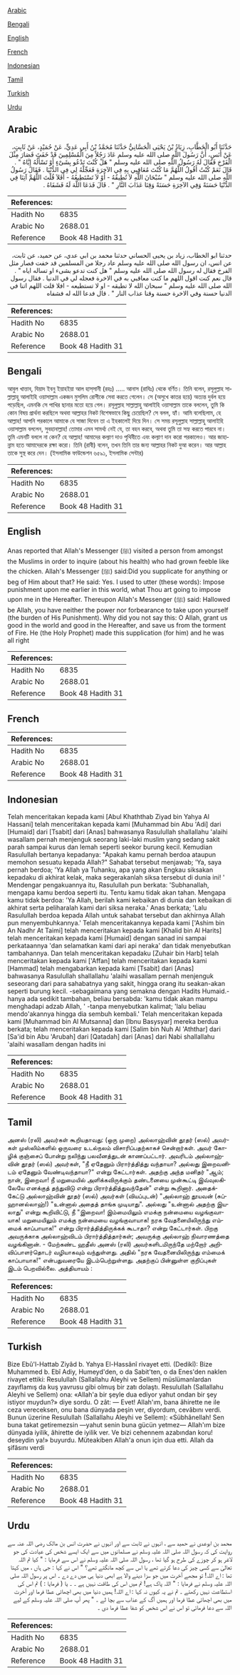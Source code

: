 [Arabic](#arabic)

[Bengali](#bengali)

[English](#english)

[French](#french)

[Indonesian](#indonesian)

[Tamil](#tamil)

[Turkish](#turkish)

[Urdu](#urdu)

## Arabic


<div dir="rtl" lang="ar" style={{fontSize:'larger',backgroundColor:'#f8f9fa',padding:20}}>
حَدَّثَنَا أَبُو الْخَطَّابِ، زِيَادُ بْنُ يَحْيَى الْحَسَّانِيُّ حَدَّثَنَا مُحَمَّدُ بْنُ أَبِي عَدِيٍّ، عَنْ حُمَيْدٍ، عَنْ ثَابِتٍ، عَنْ أَنَسٍ، أَنَّ رَسُولَ اللَّهِ صلى الله عليه وسلم عَادَ رَجُلاً مِنَ الْمُسْلِمِينَ قَدْ خَفَتَ فَصَارَ مِثْلَ الْفَرْخِ فَقَالَ لَهُ رَسُولُ اللَّهِ صلى الله عليه وسلم ‏"‏ هَلْ كُنْتَ تَدْعُو بِشَىْءٍ أَوْ تَسْأَلُهُ إِيَّاهُ ‏"‏ ‏.‏ قَالَ نَعَمْ كُنْتُ أَقُولُ اللَّهُمَّ مَا كُنْتَ مُعَاقِبِي بِهِ فِي الآخِرَةِ فَعَجِّلْهُ لِي فِي الدُّنْيَا ‏.‏ فَقَالَ رَسُولُ اللَّهِ صلى الله عليه وسلم ‏"‏ سُبْحَانَ اللَّهِ لاَ تُطِيقُهُ - أَوْ لاَ تَسْتَطِيعُهُ - أَفَلاَ قُلْتَ اللَّهُمَّ آتِنَا فِي الدُّنْيَا حَسَنَةً وَفِي الآخِرَةِ حَسَنَةً وَقِنَا عَذَابَ النَّارِ ‏"‏ ‏.‏ قَالَ فَدَعَا اللَّهَ لَهُ فَشَفَاهُ ‏.‏
</div>
<div style={{backgroundColor:'#f8f9fa',padding:20, marginBottom: 10}}><table> <thead> <tr> <th>References:</th> <th></th> </tr> </thead> <tbody><tr><td>Hadith No</td><td>6835</td></tr><tr><td>Arabic No</td><td>2688.01</td></tr><tr><td>Reference</td><td>Book 48 Hadith 31</td></tr></tbody></table></div>


<div dir="rtl" lang="ar" style={{fontSize:'larger',backgroundColor:'#f8f9fa',padding:20}}>
حدثنا ابو الخطاب، زياد بن يحيى الحساني حدثنا محمد بن ابي عدي، عن حميد، عن ثابت، عن انس، ان رسول الله صلى الله عليه وسلم عاد رجلا من المسلمين قد خفت فصار مثل الفرخ فقال له رسول الله صلى الله عليه وسلم " هل كنت تدعو بشىء او تساله اياه " . قال نعم كنت اقول اللهم ما كنت معاقبي به في الاخرة فعجله لي في الدنيا . فقال رسول الله صلى الله عليه وسلم " سبحان الله لا تطيقه - او لا تستطيعه - افلا قلت اللهم اتنا في الدنيا حسنة وفي الاخرة حسنة وقنا عذاب النار " . قال فدعا الله له فشفاه
</div>
<div style={{backgroundColor:'#f8f9fa',padding:20, marginBottom: 10}}><table> <thead> <tr> <th>References:</th> <th></th> </tr> </thead> <tbody><tr><td>Hadith No</td><td>6835</td></tr><tr><td>Arabic No</td><td>2688.01</td></tr><tr><td>Reference</td><td>Book 48 Hadith 31</td></tr></tbody></table></div>

## Bengali


<div dir="ltr" lang="bn" style={{fontSize:'larger',backgroundColor:'#f8f9fa',padding:20}}>
আবুল খাত্তাব, যিয়াদ ইবনু ইয়াহইয়া আল হাস্‌সানী (রহঃ) ..... আনাস (রাযিঃ) থেকে বর্ণিত। তিনি বলেন, রসূলুল্লাহ সাল্লাল্লাহু আলাইহি ওয়াসাল্লাম একজন মুসলিম রোগীকে সেবা করতে গেলেন। সে (অসুখে কাতর হয়ে) অত্যন্ত দুর্বল হয়ে পড়েছিল, এমনকি সে পাখির ছানার মতো হয়ে গেল। রসূলুল্লাহ সাল্লাল্লাহু আলাইহি ওয়াসাল্লাম তাকে বললেন, তুমি কি কোন বিষয় প্রার্থনা করছিলে অথবা আল্লাহর নিকট বিশেষভাবে কিছু চেয়েছিল? সে বলল, হ্যাঁ। আমি বলেছিলাম, হে আল্লাহ! আপনি পরকালে আমাকে যে সাজা দিবেন তা এ ইহকালেই দিয়ে দিন। সে সময় রসূলুল্লাহ সাল্লাল্লাহু আলাইহি ওয়াসাল্লাম বললেন, সুবহানাল্লাহ! তোমার এমন সামর্থ্য নেই যে, তা বহন করবে, অথবা তুমি তা সহ্য করতে পারবে না। তুমি এমনটি বললে না কেন? হে আল্লাহ! আমাদের কল্যাণ দাও পৃথিবীতে এবং কল্যাণ দান করো পরকালেও। আর জাহান্নাম হতে আমাদেরকে রক্ষা করো। তিনি (রাবী) বলেন, তখন তিনি তার জন্য আল্লাহর নিকট দুআ করেন। আর আল্লাহ তাকে সুস্থ করে দেন। (ইসলামিক ফাউন্ডেশন ৬৫৯১, ইসলামিক সেন্টার)
</div>
<div style={{backgroundColor:'#f8f9fa',padding:20, marginBottom: 10}}><table> <thead> <tr> <th>References:</th> <th></th> </tr> </thead> <tbody><tr><td>Hadith No</td><td>6835</td></tr><tr><td>Arabic No</td><td>2688.01</td></tr><tr><td>Reference</td><td>Book 48 Hadith 31</td></tr></tbody></table></div>

## English


<div dir="ltr" lang="en" style={{fontSize:'larger',backgroundColor:'#f8f9fa',padding:20}}>
Anas reported that Allah's Messenger (ﷺ) visited a person from amongst the Muslims in order to inquire (about his health) who had grown feeble like the chicken. Allah's Messenger (ﷺ) said:Did you supplicate for anything or beg of Him about that? He said: Yes. I used to utter (these words): Impose punishment upon me earlier in this world, what Thou art going to impose upon me in the Hereafter. Thereupon Allah's Messenger (ﷺ) said: Hallowed be Allah, you have neither the power nor forbearance to take upon yourself (the burden of His Punishment). Why did you not say this: O Allah, grant us good in the world and good in the Hereafter, and save us from the torment of Fire. He (the Holy Prophet) made this supplication (for him) and he was all right
</div>
<div style={{backgroundColor:'#f8f9fa',padding:20, marginBottom: 10}}><table> <thead> <tr> <th>References:</th> <th></th> </tr> </thead> <tbody><tr><td>Hadith No</td><td>6835</td></tr><tr><td>Arabic No</td><td>2688.01</td></tr><tr><td>Reference</td><td>Book 48 Hadith 31</td></tr></tbody></table></div>

## French


<div dir="ltr" lang="fr" style={{fontSize:'larger',backgroundColor:'#f8f9fa',padding:20}}>

</div>
<div style={{backgroundColor:'#f8f9fa',padding:20, marginBottom: 10}}><table> <thead> <tr> <th>References:</th> <th></th> </tr> </thead> <tbody><tr><td>Hadith No</td><td>6835</td></tr><tr><td>Arabic No</td><td>2688.01</td></tr><tr><td>Reference</td><td>Book 48 Hadith 31</td></tr></tbody></table></div>

## Indonesian


<div dir="ltr" lang="id" style={{fontSize:'larger',backgroundColor:'#f8f9fa',padding:20}}>
Telah menceritakan kepada kami [Abul Khaththab Ziyad bin Yahya Al Hassani] telah menceritakan kepada kami [Muhammad bin Abu 'Adi] dari [Humaid] dari [Tsabit] dari [Anas] bahwasanya Rasulullah shallallahu 'alaihi wasallam pernah menjenguk seorang laki-laki muslim yang sedang sakit parah sampai kurus dan lemah seperti seekor burung kecil. Kemudian Rasulullah bertanya kepadanya: "Apakah kamu pernah berdoa ataupun memohon sesuatu kepada Allah?" Sahabat tersebut menjawab; 'Ya, saya pernah berdoa; 'Ya Allah ya Tuhanku, apa yang akan Engkau siksakan kepadaku di akhirat kelak, maka segerakanlah siksa tersebut di dunia ini! ' Mendengar pengakuannya itu, Rasulullah pun berkata: 'Subhanallah, mengapa kamu berdoa seperti itu. Tentu kamu tidak akan tahan. Mengapa kamu tidak berdoa: 'Ya Allah, berilah kami kebaikan di dunia dan kebaikan di akhirat serta peliharalah kami dari siksa neraka.' Anas berkata; 'Lalu Rasulullah berdoa kepada Allah untuk sahabat tersebut dan akhirnya Allah pun menyembuhkannya.' Telah menceritakannya kepada kami ['Ashim bin An Nadhr At Taimi] telah menceritakan kepada kami [Khalid bin Al Harits] telah menceritakan kepada kami [Humaid] dengan sanad ini sampai perkataannya 'dan selamatkan kami dari api neraka' dan tidak menyebutkan tambahannya. Dan telah menceritakan kepadaku [Zuhair bin Harb] telah menceritakan kepada kami ['Affan] telah menceritakan kepada kami [Hammad] telah mengabarkan kepada kami [Tsabit] dari [Anas] bahwasanya Rasulullah shallallahu 'alaihi wasallam pernah menjenguk seseorang dari para sahabatnya yang sakit, hingga orang itu seakan-akan seperti burung kecil. -sebagaimana yang semakna dengan Hadits Humaid.- hanya ada sedikit tambahan, beliau bersabda: 'kamu tidak akan mampu menghadapi adzab Allah, ' -tanpa menyebutkan kalimat; 'lalu beliau mendo'akannya hingga dia sembuh kembali.' Telah menceritakan kepada kami [Muhammad bin Al Mutsanna] dan [Ibnu Basysyar] mereka berdua berkata; telah menceritakan kepada kami [Salim bin Nuh Al 'Aththar] dari [Sa'id bin Abu 'Arubah] dari [Qatadah] dari [Anas] dari Nabi shallallahu 'alaihi wasallam dengan hadits ini
</div>
<div style={{backgroundColor:'#f8f9fa',padding:20, marginBottom: 10}}><table> <thead> <tr> <th>References:</th> <th></th> </tr> </thead> <tbody><tr><td>Hadith No</td><td>6835</td></tr><tr><td>Arabic No</td><td>2688.01</td></tr><tr><td>Reference</td><td>Book 48 Hadith 31</td></tr></tbody></table></div>

## Tamil


<div dir="ltr" lang="ta" style={{fontSize:'larger',backgroundColor:'#f8f9fa',padding:20}}>
அனஸ் (ரலி) அவர்கள் கூறியதாவது: (ஒரு முறை) அல்லாஹ்வின் தூதர் (ஸல்) அவர்கள் முஸ்லிம்களில் ஒருவரை உடல்நலம் விசாரிப்பதற்காகச் சென்றார்கள். அவர் கோழிக் குஞ்சைப் போன்று நலிந்து பலவீனத்துடன் காணப்பட்டார். அவரிடம் அல்லாஹ்வின் தூதர் (ஸல்) அவர்கள், "நீ ஏதேனும் பிரார்த்தித்து வந்தாயா? அல்லது இறைவனிடம் ஏதேனும் வேண்டிவந்தாயா?" என்று கேட்டார்கள். அதற்கு அந்த மனிதர் "ஆம்; நான், இறைவா! நீ மறுமையில் அளிக்கவிருக்கும் தண்டனையை முன்கூட்டி இவ்வுலகிலேயே எனக்குத் தந்துவிடு என்று பிரார்த்தித்துவந்தேன்" என்று கூறினார். அதைக்கேட்டு அல்லாஹ்வின் தூதர் (ஸல்) அவர்கள் (வியப்புடன்) "அல்லாஹ் தூயவன் (சுப்ஹானல்லாஹ்!) "உன்னால் அதைத் தாங்க முடியாது". அல்லது "உன்னால் அதற்கு இயலாது" என்று கூறிவிட்டு, நீ "இறைவா! இம்மையிலும் எமக்கு நன்மையை வழங்குவாயாக! மறுமையிலும் எமக்கு நன்மையை வழங்குவாயாக! நரக வேதனையிலிருந்து எம்மைக் காப்பாயாக!" என்று பிரார்த்தித்திருக்கக் கூடாதா? என்று கேட்டார்கள். பிறகு அவருக்காக அல்லாஹ்விடம் பிரார்த்தித்தார்கள்; அவருக்கு அல்லாஹ் நிவாரணத்தை வழங்கினான். - மேற்கண்ட ஹதீஸ் அனஸ் (ரலி) அவர்களிடமிருந்தே மற்றோர் அறிவிப்பாளர்தொடர் வழியாகவும் வந்துள்ளது. அதில் "நரக வேதனையிலிருந்து எம்மைக் காப்பாயாக!" என்பதுவரையே இடம்பெற்றுள்ளது. அதற்குப் பின்னுள்ள குறிப்புகள் இடம் பெறவில்லை. அத்தியாயம் :
</div>
<div style={{backgroundColor:'#f8f9fa',padding:20, marginBottom: 10}}><table> <thead> <tr> <th>References:</th> <th></th> </tr> </thead> <tbody><tr><td>Hadith No</td><td>6835</td></tr><tr><td>Arabic No</td><td>2688.01</td></tr><tr><td>Reference</td><td>Book 48 Hadith 31</td></tr></tbody></table></div>

## Turkish


<div dir="ltr" lang="tr" style={{fontSize:'larger',backgroundColor:'#f8f9fa',padding:20}}>
Bize Ebû'l-Hattab Ziyâd b. Yahya El-Hassânî rivayet etti. (Dedikî): Bize Muhammed b. Ebî Adiy, Humeyd'den, o da Sabit'ten, o da Enes'den naklen rivayet ettiki: Resulullah (Sallallahu Aleyhi ve Sellem) müslümanlardan zayıflamış da kuş yavrusu gibi olmuş bir zatı dolaştı. Resulullah (Sallallahu Aleyhi ve Sellem) ona: «Allah'a bir şeyle dua ediyor yahut ondan bir şey istiyor muydun?» diye sordu. O zât: — Evet! Allah'ım, bana âhirette ne ile ceza vereceksen, onu bana dünyada peşin ver, diyordum, cevâbını verdi. Bunun üzerine Resulullah (Sallallahu Aleyhi ve Sellem): «Sübhânellah! Sen buna takat getiremezsin —yahut senin buna gücün yetmez— Allah'ım bize dünyada iyilik, âhirette de iyilik ver. Ve bizi cehennem azabından koru! deseydin ya!» buyurdu. Müteakiben Allah'a onun için dua etti. Allah da şifâsını verdi
</div>
<div style={{backgroundColor:'#f8f9fa',padding:20, marginBottom: 10}}><table> <thead> <tr> <th>References:</th> <th></th> </tr> </thead> <tbody><tr><td>Hadith No</td><td>6835</td></tr><tr><td>Arabic No</td><td>2688.01</td></tr><tr><td>Reference</td><td>Book 48 Hadith 31</td></tr></tbody></table></div>

## Urdu


<div dir="rtl" lang="ur" style={{fontSize:'larger',backgroundColor:'#f8f9fa',padding:20}}>
محمد بن ابوعدی نے حمید سے ، انہوں نے ثابت سے اور انہوں نے حضرت انس بن مالک رضی اللہ عنہ سے روایت کی کہ رسول اللہ صلی اللہ علیہ وسلم نے مسلمانوں میں سے ایک ایسے شخص کی عیادت کی جو لاغر ہو کر چوزے کی طرح ہو گیا تھا ، رسول اللہ صلی اللہ علیہ وسلم نے اس سے فرمایا : " کیا تم اللہ تعالیٰ سے کسی چیز کی دعا کرتے تھے یا اس سے کچھ مانگتے تھے؟ " اس نے کہا : جی ہاں ، میں کہتا تھا : اے اللہ! تو مجھے آخرت میں جو سزا دینے والا ہے ابھی دنیا ہی میں دے دے ۔ اس پر رسول اللہ صلی اللہ علیہ وسلم نے فرمایا : " اللہ پاک ہے! تم میں اس کی طاقت نہیں ہے ۔ ۔ یا ( فرمایا : ) تم اس کی استطاعت نہیں رکھتے ۔ تم نے یہ کیوں نہ کہا : اے اللہ! ہمیں دنیا میں بھی اچھائی عطا فرما اور آخرت میں بھی اچھائی عطا فرما اور ہمیں آگ کے عذاب سے بچا لے ۔ " پھر آپ صلی اللہ علیہ وسلم کے لیے اللہ سے دعا فرمائی تو اس نے اس شخص کو شفا عطا فرما دی ۔
</div>
<div style={{backgroundColor:'#f8f9fa',padding:20, marginBottom: 10}}><table> <thead> <tr> <th>References:</th> <th></th> </tr> </thead> <tbody><tr><td>Hadith No</td><td>6835</td></tr><tr><td>Arabic No</td><td>2688.01</td></tr><tr><td>Reference</td><td>Book 48 Hadith 31</td></tr></tbody></table></div>